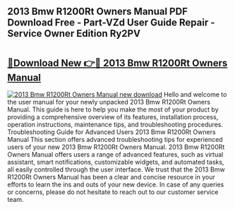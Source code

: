 ## 2013 Bmw R1200Rt Owners Manual PDF Download Free - Part-VZd User Guide Repair - Service Owner Edition Ry2PV

# <h2><a href="http://bc19612.oget.top/?id=2013+Bmw+R1200Rt+Owners+Manual">🔗Download New 👉🔴 2013 Bmw R1200Rt Owners Manual</a></h2>

[![2013 Bmw R1200Rt Owners Manual new download](https://i.imgur.com/5g1atiW.png)](http://bc19612.oget.top/?id=2013+Bmw+R1200Rt+Owners+Manual)
Hello and welcome to the user manual for your newly unpacked 2013 Bmw R1200Rt Owners Manual. This guide is here to help you make the most of your product by providing a comprehensive overview of its features, installation process, operation instructions, maintenance tips, and troubleshooting procedures. Troubleshooting Guide for Advanced Users 2013 Bmw R1200Rt Owners Manual This section offers advanced troubleshooting tips for experienced users of your new 2013 Bmw R1200Rt Owners Manual. 2013 Bmw R1200Rt Owners Manual offers users a range of advanced features, such as virtual assistant, smart notifications, customizable widgets, and automated tasks, all easily controlled through the user interface. We trust that the 2013 Bmw R1200Rt Owners Manual has been a clear and concise resource in your efforts to learn the ins and outs of your new device. In case of any queries or concerns, please do not hesitate to reach out to our customer service team.
